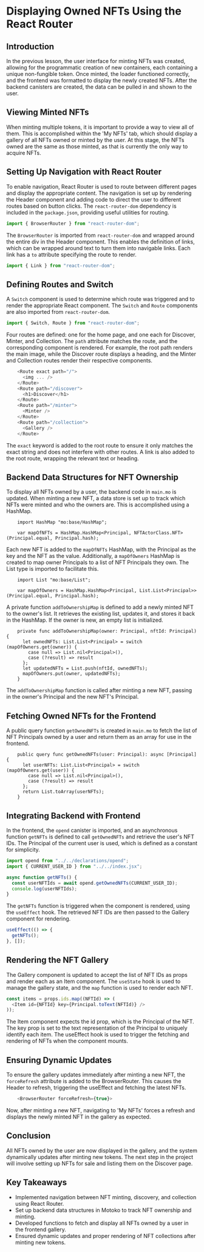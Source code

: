# Displaying Owned NFTs Using the React Router

## Introduction

In the previous lesson, the user interface for minting NFTs was created, allowing for the programmatic creation of new containers, each containing a unique non-fungible token. Once minted, the loader functioned correctly, and the frontend was formatted to display the newly created NFTs. After the backend canisters are created, the data can be pulled in and shown to the user.

## Viewing Minted NFTs

When minting multiple tokens, it is important to provide a way to view all of them. This is accomplished within the 'My NFTs' tab, which should display a gallery of all NFTs owned or minted by the user. At this stage, the NFTs owned are the same as those minted, as that is currently the only way to acquire NFTs.

## Setting Up Navigation with React Router

To enable navigation, React Router is used to route between different pages and display the appropriate content. The navigation is set up by rendering the Header component and adding code to direct the user to different routes based on button clicks. The `react-router-dom` dependency is included in the `package.json`, providing useful utilities for routing.

```js
import { BrowserRouter } from "react-router-dom";
```

The `BrowserRouter` is imported from `react-router-dom` and wrapped around the entire div in the Header component. This enables the definition of links, which can be wrapped around text to turn them into navigable links. Each link has a `to` attribute specifying the route to render.

```js
import { Link } from "react-router-dom";
```

## Defining Routes and Switch

A `Switch` component is used to determine which route was triggered and to render the appropriate React component. The `Switch` and `Route` components are also imported from `react-router-dom`.

```js
import { Switch, Route } from "react-router-dom";
```

Four routes are defined: one for the home page, and one each for Discover, Minter, and Collection. The `path` attribute matches the route, and the corresponding component is rendered. For example, the root path renders the main image, while the Discover route displays a heading, and the Minter and Collection routes render their respective components.

```js
    <Route exact path="/">
      <img ... />
    </Route>
    <Route path="/discover">
      <h1>Discover</h1>
    </Route>
    <Route path="/minter">
      <Minter />
    </Route>
    <Route path="/collection">
      <Gallery />
    </Route>
```

The `exact` keyword is added to the root route to ensure it only matches the exact string and does not interfere with other routes. A link is also added to the root route, wrapping the relevant text or heading.

## Backend Data Structures for NFT Ownership

To display all NFTs owned by a user, the backend code in `main.mo` is updated. When minting a new NFT, a data store is set up to track which NFTs were minted and who the owners are. This is accomplished using a HashMap.

```mo
    import HashMap "mo:base/HashMap";
```

```mo
    var mapOfNFTs = HashMap.HashMap<Principal, NFTActorClass.NFT>(Principal.equal, Principal.hash);
```

Each new NFT is added to the `mapOfNFTs` HashMap, with the Principal as the key and the NFT as the value. Additionally, a `mapOfOwners` HashMap is created to map owner Principals to a list of NFT Principals they own. The List type is imported to facilitate this.

```mo
    import List "mo:base/List";
```

```mo
    var mapOfOwners = HashMap.HashMap<Principal, List.List<Principal>>(Principal.equal, Principal.hash);
```

A private function `addToOwnershipMap` is defined to add a newly minted NFT to the owner's list. It retrieves the existing list, updates it, and stores it back in the HashMap. If the owner is new, an empty list is initialized.

```mo
    private func addToOwnershipMap(owner: Principal, nftId: Principal) {
      let ownedNFTs: List.List<Principal> = switch (mapOfOwners.get(owner)) {
        case null => List.nil<Principal>(),
        case (?result) => result
      };
      let updatedNFTs = List.push(nftId, ownedNFTs);
      mapOfOwners.put(owner, updatedNFTs);
    }
```

The `addToOwnershipMap` function is called after minting a new NFT, passing in the owner's Principal and the new NFT's Principal.

## Fetching Owned NFTs for the Frontend

A public query function `getOwnedNFTs` is created in `main.mo` to fetch the list of NFT Principals owned by a user and return them as an array for use in the frontend.

```mo
    public query func getOwnedNFTs(user: Principal): async [Principal] {
      let userNFTs: List.List<Principal> = switch (mapOfOwners.get(user)) {
        case null => List.nil<Principal>(),
        case (?result) => result
      };
      return List.toArray(userNFTs);
    }
```

## Integrating Backend with Frontend

In the frontend, the `opend` canister is imported, and an asynchronous function `getNFTs` is defined to call `getOwnedNFTs` and retrieve the user's NFT IDs. The Principal of the current user is used, which is defined as a constant for simplicity.

```js
import opend from "../../declarations/opend";
import { CURRENT_USER_ID } from "../../index.jsx";
```

```js
async function getNFTs() {
  const userNFTIds = await opend.getOwnedNFTs(CURRENT_USER_ID);
  console.log(userNFTIds);
}
```

The `getNFTs` function is triggered when the component is rendered, using the `useEffect` hook. The retrieved NFT IDs are then passed to the Gallery component for rendering.

```js
useEffect(() => {
  getNFTs();
}, []);
```

## Rendering the NFT Gallery

The Gallery component is updated to accept the list of NFT IDs as props and render each as an Item component. The `useState` hook is used to manage the gallery state, and the `map` function is used to render each NFT.

```js
const items = props.ids.map((NFTId) => (
  <Item id={NFTId} key={Principal.toText(NFTId)} />
));
```

The Item component expects the id prop, which is the Principal of the NFT. The key prop is set to the text representation of the Principal to uniquely identify each item. The useEffect hook is used to trigger the fetching and rendering of NFTs when the component mounts.

## Ensuring Dynamic Updates

To ensure the gallery updates immediately after minting a new NFT, the `forceRefresh` attribute is added to the BrowserRouter. This causes the Header to refresh, triggering the useEffect and fetching the latest NFTs.

```js
    <BrowserRouter forceRefresh={true}>
```

Now, after minting a new NFT, navigating to 'My NFTs' forces a refresh and displays the newly minted NFT in the gallery as expected.

## Conclusion

All NFTs owned by the user are now displayed in the gallery, and the system dynamically updates after minting new tokens. The next step in the project will involve setting up NFTs for sale and listing them on the Discover page.

## Key Takeaways

- Implemented navigation between NFT minting, discovery, and collection using React Router.
- Set up backend data structures in Motoko to track NFT ownership and minting.
- Developed functions to fetch and display all NFTs owned by a user in the frontend gallery.
- Ensured dynamic updates and proper rendering of NFT collections after minting new tokens.
